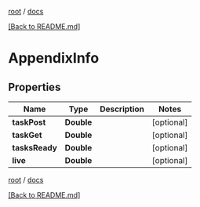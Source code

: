 [root](./../ "root") / [docs](./ "docs")

[[Back to README.md]](./../README.md "[Back to README.md]")

# AppendixInfo

## Properties

| Name | Type | Description | Notes |
|------------ | ------------- | ------------- | -------------|
|**taskPost** | **Double** |  |  [optional] |
|**taskGet** | **Double** |  |  [optional] |
|**tasksReady** | **Double** |  |  [optional] |
|**live** | **Double** |  |  [optional] |

[root](./../ "root") / [docs](./ "docs")

[[Back to README.md]](./../README.md "[Back to README.md]")